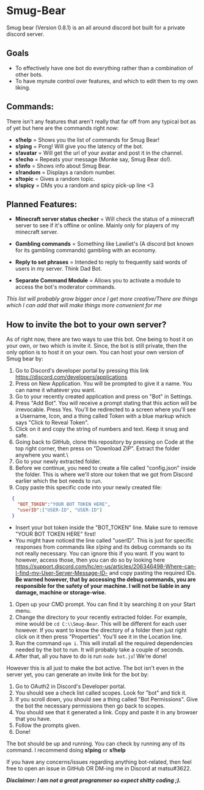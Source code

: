 # Smug-Bear
Smug bear (Version 0.8.1) is an all around discord bot built for a private discord server.

## Goals

* To effectively have one bot do everything rather than a combination of other bots.
* To have mynute control over features, and which to edit them to my own liking.

## Commands:
There isn't any features that aren't really that far off from any typical bot as of yet but here are the commands right now:

* **s!help** = Shows you the list of commands for Smug Bear!
* **s!ping** = Pong! Will give you the latency of the bot.
* **s!avatar** = Will get the url of your avatar and post it in the channel.
* **s!echo** = Repeats your message (Monke say, Smug Bear do!).
* **s!info** = Shows info about Smug Bear.
* **s!random** = Displays a random number.
* **s!topic** = Gives a random topic.
* **s!spicy** = DMs you a random and spicy pick-up line <3

## Planned Features:

* **Minecraft server status checker** = Will check the status of a minecraft server to see if it's offline or online. Mainly only for players of my minecraft server.

* **Gambling commands** = Something like Lawliet's (A discord bot known for its gambling commands) gambling with an economy.

* **Reply to set phrases** = Intended to reply to frequently said words of users in my server. Think Dad Bot.

* **Separate Command Module** = Allows you to activate a module to access the bot's moderator commands.

*This list will probably grow bigger once I get more creative/There are things which I can add that will make things more convenient for me*

## How to invite the bot to your own server?

As of right now, there are two ways to use this bot. One being to host it on your own, or two which is invite it.
Since, the bot is still private, then the only option is to host it on your own. You can host your own version of Smug bear by:

1. Go to Discord's developer portal by pressing this link https://discord.com/developers/applications
1. Press on New Application. You will be prompted to give it a name. You can name it whatever you want.
1. Go to your recently created application and press on "Bot" in Settings.
1. Press "Add Bot". You will receive a prompt stating that this action will be irrevocable. Press Yes. You'll be redirected to a screen where you'll see a Username, Icon, and a thing called Token with a blue markup which says "Click to Reveal Token".
1. Click on it and copy the string of numbers and text. Keep it snug and safe.
1. Going back to GitHub, clone this repository by pressing on Code at the top right corner, then press on "Download ZIP". Extract the folder anywhere you want.\
1. Go to your newly extracted folder.
1. Before we continue, you need to create a file called "config.json" inside the folder. This is where we'll store our token that we got from Discord earlier which the bot needs to run.
1. Copy paste this specific code into your newly created file:
```json
  {
    "BOT_TOKEN":"YOUR BOT TOKEN HERE",
    "userID":["USER-ID", "USER-ID"]
  }
```
   * Insert your bot token inside the "BOT_TOKEN" line. Make sure to remove "YOUR BOT TOKEN HERE" first!
   * You might have noticed the line called "userID". This is just for specific responses from commands like *s!ping* and its debug commands so its not really necessary. You can  ignore this if you want. If you want to however, access those, then you can do so by looking here https://support.discord.com/hc/en-us/articles/206346498-Where-can-I-find-my-User-Server-Message-ID- and copy pasting the required IDs. **Be warned however, that by accessing the debug commands, you are responsible for the safety of your machine. I will not be liable in any damage, machine or storage-wise.**
1. Open up your CMD prompt. You can find it by searching it on your Start menu.
1. Change the directory to your recently extracted folder. For example, mine would be `cd C:\\Smug-Bear`. This will be different for each user however.
If you want to know the directory of a folder then just right click on it then press "Properties". You'll see it in the Location line.
1. Run the command `npm i`. This will install all the required dependencies needed by the bot to run. It will probably take a couple of seconds.
1. After that, all you have to do is run `node bot.js`! We're done!

However this is all just to make the bot active. The bot isn't even in the server yet, you can generate an invite link for the bot by:
1. Go to OAuth2 in Discord's Developer portal.
1. You should see a check list called scopes. Look for "bot" and tick it.
1. If you scroll down, you should see a thing called "Bot Permissions". Give the bot the necessary permissions then go back to scopes.
1. You should see that it generated a link. Copy and paste it in any browser that you have.
1. Follow the prompts given.
1. Done!

The bot should be up and running. You can check by running any of its command. I recommend doing **s!ping** or **s!help**

If you have any concerns/issues regarding anything bot-related, then feel free to open an issue in GitHub OR DM-ing me in Discord at matsu#3622.

***Disclaimer: I am not a great programmer so expect shitty coding ;).***
